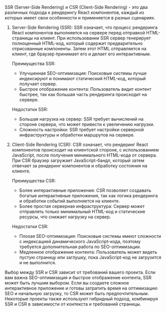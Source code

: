 SSR (Server-Side Rendering) и CSR (Client-Side Rendering) - это два различных подхода к рендерингу React компонентов, каждый из которых имеет свои особенности и применяется в разных сценариях.

1. Server-Side Rendering (SSR):
   SSR означает, что процесс рендеринга React компонентов выполняется на сервере перед отправкой HTML-страницы на клиент. При использовании SSR сервер генерирует полноценный HTML-код, который содержит предварительно отрисованные компоненты. Затем этот HTML отправляется на клиент, где браузер принимает его и делает его интерактивным.

   Преимущества SSR:
   - Улучшенная SEO-оптимизация: Поисковые системы лучше индексируют и понимают статический HTML-код, который получает сервер.
   - Быстрое отображение контента: Пользователь видит контент быстрее, так как большая часть рендеринга происходит на сервере.

   Недостатки SSR:
   - Большая нагрузка на сервер: SSR требует вычислений на стороне сервера, что может привести к увеличению нагрузки.
   - Сложность настройки: SSR требует настройки серверной инфраструктуры и обработки маршрутов на сервере.

2. Client-Side Rendering (CSR):
   CSR означает, что рендеринг React компонентов происходит на клиентской стороне, с использованием JavaScript, после получения минимального HTML-кода от сервера. При CSR браузер загружает JavaScript-бандл, который затем отвечает за рендеринг компонентов и обработку состояния на клиенте.

   Преимущества CSR:
   - Более интерактивные приложения: CSR позволяет создавать богатые интерактивные приложения, так как логика рендеринга и обработки событий выполняется на клиенте.
   - Более простая серверная инфраструктура: Сервер может отправлять только минимальный HTML-код и статические ресурсы, что снижает нагрузку на сервер.

   Недостатки CSR:
   - Плохая SEO-оптимизация: Поисковые системы имеют сложности с индексацией динамического JavaScript-кода, поэтому требуется дополнительная работа по SEO-оптимизации.
   - Медленное отображение контента: Пользователь может видеть пустую страницу или заглушку, пока JavaScript-код не загрузится и не выполнится.

Выбор между SSR и CSR зависит от требований вашего проекта. Если вам важна SEO-оптимизация и быстрое отображение контента, SSR может быть лучшим выбором. Если вы создаете сложное интерактивное приложение и готовы затратить время на оптимизацию SEO и начальную загрузку, то CSR может быть предпочтительным. Некоторые проекты также используют гибридный подход, комбинируя SSR и CSR в зависимости от контекста и требований страницы.